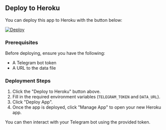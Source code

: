 ## Deploy to Heroku

You can deploy this app to Heroku with the button below:

[![Deploy](https://www.herokucdn.com/deploy/button.svg)](https://heroku.com/deploy?template=https://github.com/ammaralimoder/Searchhh)

### Prerequisites

Before deploying, ensure you have the following:

- A Telegram bot token
- A URL to the data file

### Deployment Steps

1. Click the "Deploy to Heroku" button above.
2. Fill in the required environment variables (`TELEGRAM_TOKEN` and `DATA_URL`).
3. Click "Deploy App".
4. Once the app is deployed, click "Manage App" to open your new Heroku app.

You can then interact with your Telegram bot using the provided token.
